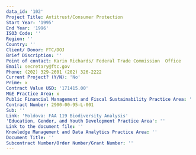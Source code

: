 ```yaml
---
data_id: '102'
Project Title: Antitrust/Consumer Protection
Start Year: '1995'
End Year: '1996'
ISO3 Code: ''
Region: ''
Country: ''
Client/ Donor: FTC/DOJ
Brief Discription: ''
Point of contact: Karin Richards/ Federal Trade Commission  Office
Email: secretary@ftc.gov
Phone: (202) 329-2601 (202) 326-2222
Current Project? (Y/N): 'No'
Prime: x
Contract Value USD: '171415.00'
M&E Practice Area: x
Public Financial Management and Fiscal Sustainability Practice Area: ''
Contract Number: 2900-00-95-L-001
Sub: ''
Link: 'Moldova: FAA 119 Biodiversity Analysis'
'Education, Gender, and Youth Development Practice Area': ''
Link to the document file: ''
Knowledge Management and Data Analytics Practice Area: ''
Document Title: ''
Subcontract Number/Order Number/Grant Number: ''
---
```

